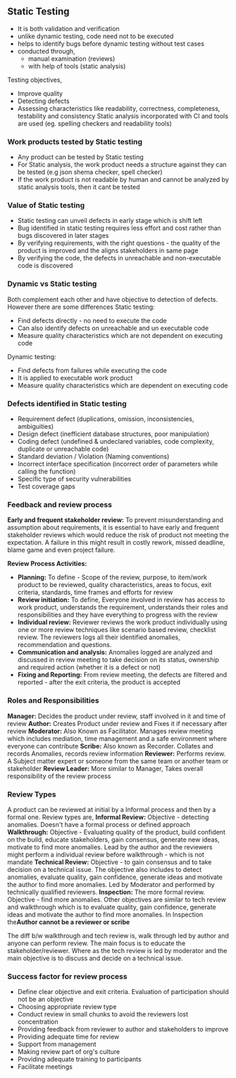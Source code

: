 ## Static Testing
- It is both validation and verification
- unlike dynamic testing, code need not to be executed
- helps to identify bugs before dynamic testing without test cases
- conducted through,
    - manual examination (reviews)
    - with help of tools (static analysis)

Testing objectives,
- Improve quality
- Detecting defects
- Assessing characteristics like readability, correctness, completeness, testability and consistency
Static analysis incorporated with CI and tools are used (eg. spelling checkers and readability tools)

### Work products tested by Static testing
- Any product can be tested by Static testing
- For Static analysis, the work product needs a structure against they can be tested (e.g json shema checker, spell checker)
- If the work product is not readable by human and cannot be analyzed by static analysis tools, then it cant be tested

### Value of Static testing
- Static testing can unveil defects in early stage which is shift left
- Bug identified in static testing requires less effort and cost rather than bugs discovered in later stages
- By verifying requirements, with the right questions - the quality of the product is improved and the aligns stakeholders in same page
- By verifying the code, the defects in unreachable and non-executable code is discovered

### Dynamic vs Static testing
Both complement each other and have objective to detection of defects. However there are some differences
Static testing:
- Find defects directly - no need to execute the code
- Can also identify defects on unreachable and un executable code
- Measure quality characteristics which are not dependent on executing code

Dynamic testing:
- Find defects from failures while executing the code
- It is applied to executable work product
- Measure quality characteristics which are dependent on executing code

### Defects identified in Static testing
- Requirement defect (duplications, omission, inconsistencies, ambiguities)
- Design defect (inefficient database structures, poor manipulation)
- Coding defect (undefined & undeclared variables, code complexity, duplicate or unreachable code)
- Standard deviation / Violation (Naming conventions)
- Incorrect interface specification (incorrect order of parameters while calling the function)
- Specific type of security vulnerabilities
- Test coverage gaps

### Feedback and review process
**Early and frequent stakeholder review:** 
To prevent misunderstanding and assumption about requirements, it is essential to have early and frequent stakeholder reviews which would reduce the risk of product not meeting the expectation. A failure in this might result in costly rework, missed deadline, blame game and even project failure. 

**Review Process Activities:** 
- **Planning:** To define - Scope of the review, purpose, to item/work product to be reviewed, quality characteristics, areas to focus, exit criteria, standards, time frames and efforts for review 
- **Review initiation:** To define, Everyone involved in review has access to work product, understands the requirement, understands their roles and responsibilities and they have everything to progress with the review
- **Individual review:** Reviewer reviews the work product individually using one or more review techniques like scenario based review, checklist review. The reviewers logs all their identified anomalies, recommendation and questions.
- **Communication and analysis:** Anomalies logged are analyzed and discussed in review meeting to take decision on its status, ownership and required action (whether it is a defect or not)
- **Fixing and Reporting:** From review meeting, the defects are filtered and reported - after the exit criteria, the product is accepted

### Roles and Responsibilities
**Manager:** Decides the product under review, staff involved in it and time of review
**Author:** Creates Product under review and Fixes it if necessary after review
**Moderator:** Also Known as Facilitator. Manages review meeting which includes mediation, time management and a safe environment where everyone can contribute
**Scribe:** Also known as Recorder. Collates and records Anomalies, records review information
**Reviewer:** Performs review. A Subject matter expert or someone from the same team or another team or stakeholder
**Review Leader:** More similar to Manager, Takes overall responsibility of the review process

### Review Types
A product can be reviewed at initial by a Informal process and then by a formal one.
Review types are,
**Informal Review:** Objective - detecting anomalies. Doesn't have a formal process or defined approach
**Walkthrough:** Objective - Evaluating quality of the product, build confident on the build, educate stakeholders, gain consensus, generate new ideas, motivate to find more anomalies. Lead by the author and the reviewers might perform a individual review before walkthrough - which is not mandate
**Technical Review:** Objective - to gain consensus and to take decision on a technical issue. The objective also includes to detect anomalies, evaluate quality, gain confidence, generate ideas and motivate the author to find more anomalies. Led by Moderator and performed by technically qualified reviewers.
**Inspection:** The more formal review. Objective - find more anomalies. Other objectives are similar to tech review and walkthrough which is to evaluate quality, gain confidence, generate ideas and motivate the author to find more anomalies. In Inspection the**Author cannot be a reviewer or scribe**

The diff b/w walkthrough and tech review is, walk through led by author and anyone can perform review. The main focus is to educate the stakeholder/reviewer. Where as the tech review is led by moderator and the main objective is to discuss and decide on a technical issue.

### Success factor for review process
 - Define clear objective and exit criteria. Evaluation of participation should not be an objective
 - Choosing appropriate review type
 - Conduct review in small chunks to avoid the reviewers lost concentration
 - Providing feedback from reviewer to author and stakeholders to improve
 - Providing adequate time for review
 - Support from management
 - Making review part of org's culture
 - Providing adequate training to participants
 - Facilitate meetings